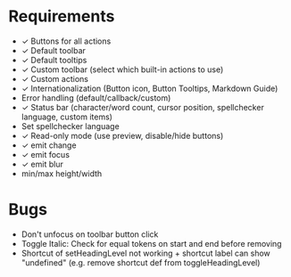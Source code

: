 
# Requirements

- ✓ Buttons for all actions
- ✓ Default toolbar
- ✓ Default tooltips
- ✓ Custom toolbar (select which built-in actions to use)
- ✓ Custom actions
- ✓ Internationalization (Button icon, Button Tooltips, Markdown Guide)
- Error handling (default/callback/custom)
- ✓ Status bar (character/word count, cursor position, spellchecker language, custom items)
- Set spellchecker language
- ✓ Read-only mode (use preview, disable/hide buttons)
- ✓ emit change
- ✓ emit focus
- ✓ emit blur
- min/max height/width

# Bugs

- Don't unfocus on toolbar button click
- Toggle Italic: Check for equal tokens on start and end before removing
- Shortcut of setHeadingLevel not working + shortcut label can show "undefined" (e.g. remove shortcut def from toggleHeadingLevel)

